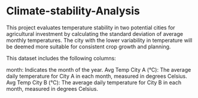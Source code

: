 # Climate-stability-Analysis
This project evaluates temperature stability in two potential cities for agricultural investment by calculating the standard deviation of average monthly temperatures. The city with the lower variability in temperature will be deemed more suitable for consistent crop growth and planning.

This dataset includes the following columns:

month: Indicates the month of the year.
Avg Temp City A (°C): The average daily temperature for City A in each month, measured in degrees Celsius.
Avg Temp City B (°C): The average daily temperature for City B in each month, measured in degrees Celsius.

